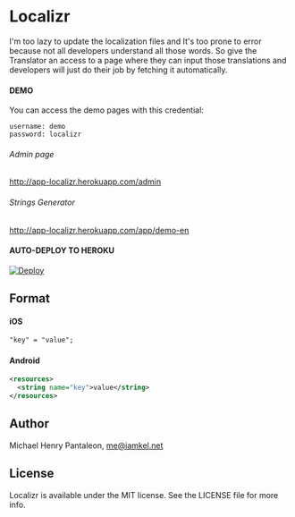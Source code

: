 # Localizr
I'm too lazy to update the localization files and It's too prone to error because not all developers understand all those words. So give the Translator an access to a page where they can input those translations and developers will just do their job by fetching it automatically.

#### DEMO

You can access the demo pages with this credential:
```
username: demo
password: localizr
```

###### Admin page
http://app-localizr.herokuapp.com/admin

###### Strings Generator

http://app-localizr.herokuapp.com/app/demo-en


#### AUTO-DEPLOY TO HEROKU

[![Deploy](https://www.herokucdn.com/deploy/button.svg)](https://heroku.com/deploy?template=https://github.com/michaelhenry/localizr)


## Format

#### iOS

```txt
"key" = "value";
```

#### Android

```xml
<resources>
  <string name="key">value</string>
</resources>
```

## Author

Michael Henry Pantaleon, me@iamkel.net

## License

Localizr is available under the MIT license. See the LICENSE file for more info.
